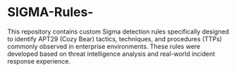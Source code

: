 # SIGMA-Rules-
This repository contains custom Sigma detection rules specifically designed to identify APT29 (Cozy Bear) tactics, techniques, and procedures (TTPs) commonly observed in enterprise environments. These rules were developed based on threat intelligence analysis and real-world incident response experience.
